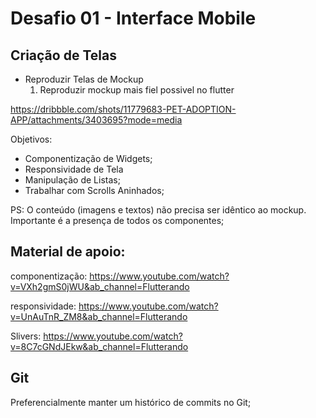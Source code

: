# Desafio 01 - Interface Mobile
## Criação de Telas

- Reproduzir Telas de Mockup
    1. Reproduzir mockup mais fiel possivel no flutter

https://dribbble.com/shots/11779683-PET-ADOPTION-APP/attachments/3403695?mode=media

Objetivos:
- Componentização de Widgets;
- Responsividade de Tela
- Manipulação de Listas;
- Trabalhar com Scrolls Aninhados;

PS: O conteúdo (imagens e textos) não precisa ser idêntico ao mockup. Importante é a presença de todos os componentes;

## Material de apoio:

componentização: https://www.youtube.com/watch?v=VXh2gmS0jWU&ab_channel=Flutterando

responsividade: https://www.youtube.com/watch?v=UnAuTnR_ZM8&ab_channel=Flutterando

Slivers: https://www.youtube.com/watch?v=8C7cGNdJEkw&ab_channel=Flutterando

## Git

Preferencialmente manter um histórico de commits no Git;